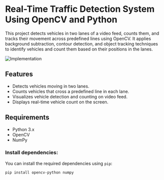 # Real-Time Traffic Detection System Using OpenCV and Python


This project detects vehicles in two lanes of a video feed, counts them, and tracks their movement across predefined lines using OpenCV. It applies background subtraction, contour detection, and object tracking techniques to identify vehicles and count them based on their positions in the lanes.

![Implementation](images/Implementation.png)

## Features

- Detects vehicles moving in two lanes.
- Counts vehicles that cross a predefined line in each lane.
- Visualizes vehicle detection and counting on video feed.
- Displays real-time vehicle count on the screen.

## Requirements

- Python 3.x
- OpenCV
- NumPy

### Install dependencies:

You can install the required dependencies using `pip`:

```bash
pip install opencv-python numpy
